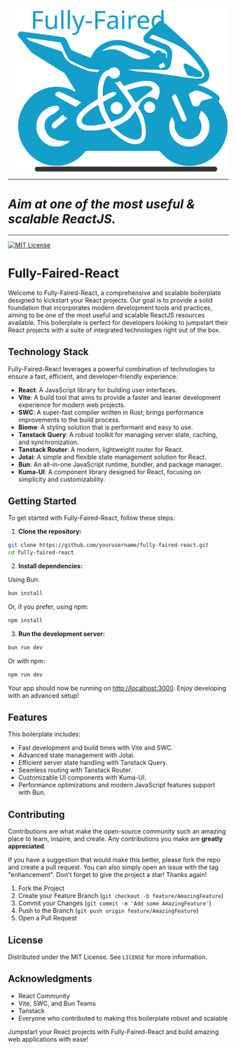 <div align="center">
    <img src="./src/assets/logo2.svg" width="500" height="auto" alt="Hono"/>
</div>

---

# *Aim at one of the most useful &amp; scalable ReactJS.*

---
[![MIT License](https://img.shields.io/github/license/alan2207/bulletproof-react)](https://github.com/alan2207/bulletproof-react/blob/master/LICENCE)

# Fully-Faired-React

Welcome to Fully-Faired-React, a comprehensive and scalable boilerplate designed to kickstart your React projects. Our goal is to provide a solid foundation that incorporates modern development tools and practices, aiming to be one of the most useful and scalable ReactJS resources available. This boilerplate is perfect for developers looking to jumpstart their React projects with a suite of integrated technologies right out of the box.

## Technology Stack

Fully-Faired-React leverages a powerful combination of technologies to ensure a fast, efficient, and developer-friendly experience:

- **React**: A JavaScript library for building user interfaces.
- **Vite**: A build tool that aims to provide a faster and leaner development experience for modern web projects.
- **SWC**: A super-fast compiler written in Rust; brings performance improvements to the build process.
- **Biome**: A styling solution that is performant and easy to use.
- **Tanstack Query**: A robust toolkit for managing server state, caching, and synchronization.
- **Tanstack Router**: A modern, lightweight router for React.
- **Jotai**: A simple and flexible state management solution for React.
- **Bun**: An all-in-one JavaScript runtime, bundler, and package manager.
- **Kuma-UI**: A component library designed for React, focusing on simplicity and customizability.

## Getting Started

To get started with Fully-Faired-React, follow these steps:

1. **Clone the repository:**

```bash
git clone https://github.com/yourusername/fully-faired-react.git
cd fully-faired-react
```

2. **Install dependencies:**

Using Bun:

```bash
bun install
```

Or, if you prefer, using npm:

```bash
npm install
```

3. **Run the development server:**

```bash
bun run dev
```

Or with npm:

```bash
npm run dev
```

Your app should now be running on [http://localhost:3000](http://localhost:3000). Enjoy developing with an advanced setup!

## Features

This boilerplate includes:

- Fast development and build times with Vite and SWC.
- Advanced state management with Jotai.
- Efficient server state handling with Tanstack Query.
- Seamless routing with Tanstack Router.
- Customizable UI components with Kuma-UI.
- Performance optimizations and modern JavaScript features support with Bun.

## Contributing

Contributions are what make the open-source community such an amazing place to learn, inspire, and create. Any contributions you make are **greatly appreciated**.

If you have a suggestion that would make this better, please fork the repo and create a pull request. You can also simply open an issue with the tag "enhancement". Don't forget to give the project a star! Thanks again!

1. Fork the Project
2. Create your Feature Branch (`git checkout -b feature/AmazingFeature`)
3. Commit your Changes (`git commit -m 'Add some AmazingFeature'`)
4. Push to the Branch (`git push origin feature/AmazingFeature`)
5. Open a Pull Request

## License

Distributed under the MIT License. See `LICENSE` for more information.

## Acknowledgments

- React Community
- Vite, SWC, and Bun Teams
- Tanstack
- Everyone who contributed to making this boilerplate robust and scalable

Jumpstart your React projects with Fully-Faired-React and build amazing web applications with ease!
